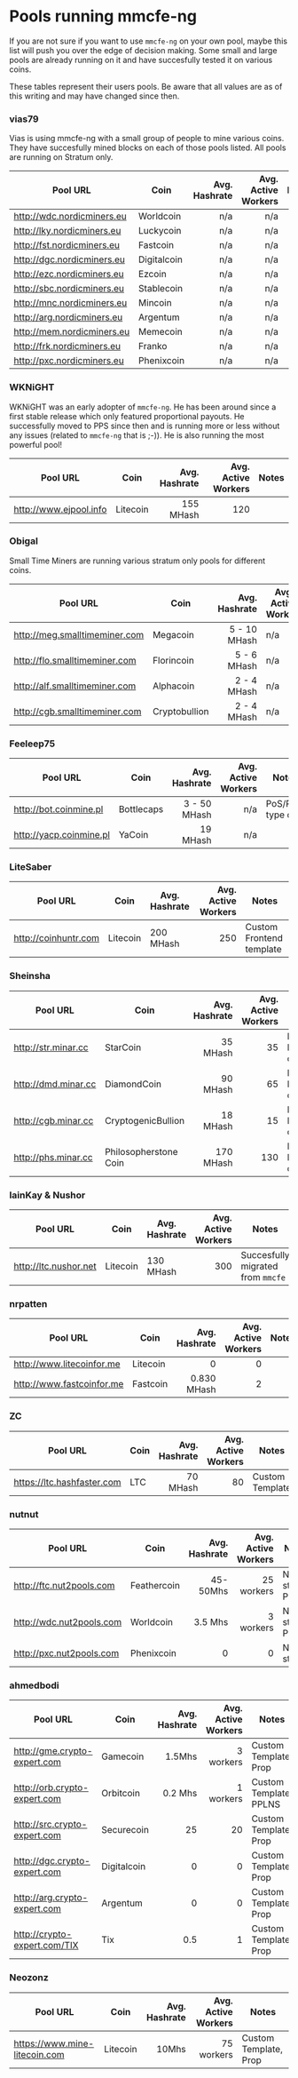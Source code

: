 Pools running mmcfe-ng
======================

If you are not sure if you want to use `mmcfe-ng` on your own pool,
maybe this list will push you over the edge of decision making. Some
small and large pools are already running on it and have succesfully
tested it on various coins.

These tables represent their users pools. Be aware that all values are
as of this writing and may have changed since then.


### vias79

Vias is using mmcfe-ng with a small group of people to mine various coins.
They have succesfully mined blocks on each of those pools listed.
All pools are running on Stratum only.

| Pool URL | Coin | Avg. Hashrate | Avg. Active Workers | Notes |
| -------- | ---- | ------------: | -----------------: | ----- |
| http://wdc.nordicminers.eu | Worldcoin | n/a | n/a | |
| http://lky.nordicminers.eu | Luckycoin | n/a | n/a | |
| http://fst.nordicminers.eu | Fastcoin | n/a | n/a | |
| http://dgc.nordicminers.eu | Digitalcoin | n/a | n/a | |
| http://ezc.nordicminers.eu | Ezcoin | n/a | n/a | |
| http://sbc.nordicminers.eu | Stablecoin | n/a | n/a | |
| http://mnc.nordicminers.eu | Mincoin | n/a | n/a | |
| http://arg.nordicminers.eu | Argentum | n/a | n/a | |
| http://mem.nordicminers.eu | Memecoin | n/a | n/a | |
| http://frk.nordicminers.eu | Franko | n/a | n/a | |
| http://pxc.nordicminers.eu | Phenixcoin | n/a | n/a | |

### WKNiGHT

WKNiGHT was an early adopter of `mmcfe-ng`. He has been around since a first stable release
which only featured proportional payouts. He successfully moved to PPS since then and is
running more or less without any issues (related to `mmcfe-ng` that is ;-)). He is also running
the most powerful pool!

| Pool URL | Coin | Avg. Hashrate | Avg. Active Workers | Notes |
| -------- | ---- | ------------: | ------------------: | ----- |
| http://www.ejpool.info | Litecoin | 155 MHash | 120 | |

### Obigal

Small Time Miners are running various stratum only pools for different coins.

| Pool URL | Coin | Avg. Hashrate | Avg. Active Workers | Notes |
| -------- | ---- | ------------: | ------------------- | ----- |
| http://meg.smalltimeminer.com | Megacoin | 5 - 10 MHash | n/a | |
| http://flo.smalltimeminer.com | Florincoin | 5 - 6 MHash | n/a | |
| http://alf.smalltimeminer.com | Alphacoin | 2 - 4 MHash | n/a | |
| http://cgb.smalltimeminer.com | Cryptobullion | 2 - 4 MHash | n/a | PoS/PoW type coin 

### Feeleep75

| Pool URL | Coin | Avg. Hashrate | Avg. Active Workers | Notes |
| -------- | ---- | ------------: | ------------------: | ----- |
| http://bot.coinmine.pl | Bottlecaps | 3 - 50 MHash | n/a | PoS/PoW type coin |
| http://yacp.coinmine.pl | YaCoin | 19 MHash | n/a | |

### LiteSaber

| Pool URL | Coin | Avg. Hashrate | Avg. Active Workers | Notes |
| -------- | ---- | ------------- | ------------------: | ----- |
| http://coinhuntr.com | Litecoin | 200 MHash | 250 | Custom Frontend template |

### Sheinsha

| Pool URL | Coin | Avg. Hashrate | Avg. Active Workers | Notes |
| -------- | ---- | ------------: | ------------------: | ----- |
| http://str.minar.cc | StarCoin | 35 MHash  |  35 | PPLNS+VARDIFF, PoS/PoW type coin |
| http://dmd.minar.cc | DiamondCoin | 90 MHash  |  65 | PPLNS+VARDIFF, PoS/PoW type coin |
| http://cgb.minar.cc | CryptogenicBullion | 18 MHash  |  15 | PPLNS+VARDIFF, PoS/PoW type coin |
| http://phs.minar.cc | Philosopherstone Coin | 170 MHash | 130 | PPLNS+VARDIFF, PoS/PoW type coin |

### IainKay & Nushor

| Pool URL | Coin | Avg. Hashrate | Avg. Active Workers | Notes |
| -------- | ---- | ------------- | ------------------: | ----- |
| http://ltc.nushor.net | Litecoin | 130 MHash | 300 | Succesfully migrated from `mmcfe` |

### nrpatten

| Pool URL | Coin | Avg. Hashrate | Avg. Active Workers | Notes |
| -------- | ---- | ------------: | ------------------: | ----- |
| http://www.litecoinfor.me | Litecoin | 0 | 0 | |
| http://www.fastcoinfor.me | Fastcoin | 0.830 MHash | 2 | |

### ZC

| Pool URL | Coin | Avg. Hashrate | Avg. Active Workers | Notes |
| -------- | ---- | ------------: | ------------------: | ----- |
| https://ltc.hashfaster.com | LTC | 70 MHash | 80 | Custom Template |

### nutnut


| Pool URL | Coin | Avg. Hashrate | Avg. Active Workers | Notes |
| -------- | ---- | ------------: | ------------------: | ----- |
| http://ftc.nut2pools.com | Feathercoin | 45-50Mhs | 25 workers | New style, PPLNS |
| http://wdc.nut2pools.com | Worldcoin | 3.5 Mhs | 3 workers | New style, PPLNS |
| http://pxc.nut2pools.com | Phenixcoin | 0 | 0 | New style | PPLNS |

### ahmedbodi


| Pool URL | Coin | Avg. Hashrate | Avg. Active Workers | Notes |
| -------- | ---- | ------------: | ------------------: | ----- |
| http://gme.crypto-expert.com | Gamecoin | 1.5Mhs | 3 workers | Custom Template, Prop |
| http://orb.crypto-expert.com | Orbitcoin | 0.2 Mhs | 1 workers | Custom Template, PPLNS |
| http://src.crypto-expert.com | Securecoin | 25 | 20 |  Custom Template, Prop |
| http://dgc.crypto-expert.com | Digitalcoin | 0 | 0  | Custom Template, Prop |
| http://arg.crypto-expert.com | Argentum | 0 | 0 | Custom Template, Prop|
| http://crypto-expert.com/TIX | Tix | 0.5 | 1 |  Custom Template, Prop| 

### Neozonz


| Pool URL | Coin | Avg. Hashrate | Avg. Active Workers | Notes |
| -------- | ---- | ------------: | ------------------: | ----- |
| https://www.mine-litecoin.com | Litecoin | 10Mhs | 75 workers | Custom Template, Prop |
